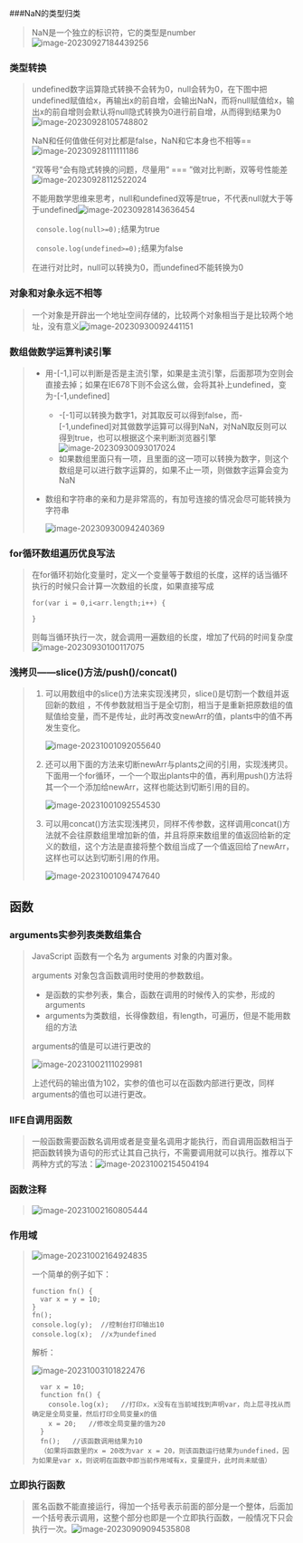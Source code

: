 ###NaN的类型归类

> NaN是一个独立的标识符，它的类型是number![image-20230927184439256](JS笔记.assets/image-20230927184439256.png)

### 类型转换

> undefined数字运算隐式转换不会转为0，null会转为0，在下图中把undefined赋值给x，再输出x的前自增，会输出NaN，而将null赋值给x，输出x的前自增则会默认将null隐式转换为0进行前自增，从而得到结果为0![image-20230928105748802](JS笔记.assets/image-20230928105748802.png)
>
> NaN和任何值做任何对比都是false，NaN和它本身也不相等==![image-20230928111111186](JS笔记.assets/image-20230928111111186.png)
>
> ”双等号“会有隐式转换的问题，尽量用“ === ”做对比判断，双等号性能差![image-20230928112522024](JS笔记.assets/image-20230928112522024.png)
>
> 不能用数学思维来思考，null和undefined双等是true，不代表null就大于等于undefined![image-20230928143636454](JS笔记.assets/image-20230928143636454.png)
>
> `  console.log(null>=0); `结果为true
>
> ` console.log(undefined>=0);`结果为false
>
> 在进行对比时，null可以转换为0，而undefined不能转换为0

### 对象和对象永远不相等

> 一个对象是开辟出一个地址空间存储的，比较两个对象相当于是比较两个地址，没有意义![image-20230930092441151](JS笔记.assets/image-20230930092441151.png)

### 数组做数学运算判读引擎

> + 用-[-1,]可以判断是否是主流引擎，如果是主流引擎，后面那项为空则会直接去掉；如果在IE678下则不会这么做，会将其补上undefined，变为-[-1,undefined]
>
>   + -[-1]可以转换为数字1，对其取反可以得到false，而-[-1,undefined]对其做数学运算可以得到NaN，对NaN取反则可以得到true，也可以根据这个来判断浏览器引擎![image-20230930093017024](JS笔记.assets/image-20230930093017024.png)
>   + 如果数组里面只有一项，且里面的这一项可以转换为数字，则这个数组是可以进行数字运算的，如果不止一项，则做数字运算会变为NaN
>
> + 数组和字符串的亲和力是非常高的，有加号连接的情况会尽可能转换为字符串
>
>   ![image-20230930094240369](JS笔记.assets/image-20230930094240369.png)

### for循环数组遍历优良写法

> 在for循环初始化变量时，定义一个变量等于数组的长度，这样的话当循环执行的时候只会计算一次数组的长度，如果直接写成
>
> ```
> for(var i = 0,i<arr.length;i++) {
> 
> }
> ```
>
> 则每当循环执行一次，就会调用一遍数组的长度，增加了代码的时间复杂度![image-20230930100117075](JS笔记.assets/image-20230930100117075.png)

### 浅拷贝——slice()方法/push()/concat()

> 1. 可以用数组中的slice()方法来实现浅拷贝，slice()是切割一个数组并返回新的数组 ，不传参数就相当于是全切割，相当于是重新把原数组的值赋值给变量，而不是传址，此时再改变newArr的值，plants中的值不再发生变化。
>
>    ![image-20231001092055640](JS笔记.assets/image-20231001092055640.png)
>
> 2. 还可以用下面的方法来切断newArr与plants之间的引用，实现浅拷贝。下面用一个for循环，一个一个取出plants中的值，再利用push()方法将其一个一个添加给newArr，这样也能达到切断引用的目的。
>
>    ![image-20231001092554530](JS笔记.assets/image-20231001092554530.png)
>
> 3. 可以用concat()方法实现浅拷贝，同样不传参数，这样调用concat()方法就不会往原数组里增加新的值，并且将原来数组里的值返回给新的定义的数组，这个方法是直接将整个数组当成了一个值返回给了newArr，这样也可以达到切断引用的作用。
>
>    ![image-20231001094747640](JS笔记.assets/image-20231001094747640.png)

## 函数

### arguments实参列表类数组集合

> JavaScript 函数有一个名为 arguments 对象的内置对象。
>
> arguments 对象包含函数调用时使用的参数数组。
>
> + 是函数的实参列表，集合，函数在调用的时候传入的实参，形成的arguments
> + arguments为类数组，长得像数组，有length，可遍历，但是不能用数组的方法
>
> arguments的值是可以进行更改的
>
> ![image-20231002111029981](JS笔记.assets/image-20231002111029981.png)
>
> 上述代码的输出值为102，实参的值也可以在函数内部进行更改，同样arguments的值也可以进行更改。

### IIFE自调用函数

> 一般函数需要函数名调用或者是变量名调用才能执行，而自调用函数相当于把函数转换为语句的形式让其自己执行，不需要调用就可以执行。推荐以下两种方式的写法：![image-20231002154504194](JS笔记.assets/image-20231002154504194.png)

### 函数注释

> ![image-20231002160805444](JS笔记.assets/image-20231002160805444.png)

### 作用域

> ![image-20231002164924835](JS笔记.assets/image-20231002164924835.png)
>
> 一个简单的例子如下：
>
> ```
> function fn() {
> 	var x = y = 10;
> }
> fn();
> console.log(y);  //控制台打印输出10
> console.log(x);  //x为undefined
> ```
>
> 解析：
>
> ![image-20231003101822476](JS笔记.assets/image-20231003101822476.png)
>
> 
>
> ```
>   var x = 10;
>   function fn() {
>     console.log(x);   //打印x，x没有在当前域找到声明var，向上层寻找从而确定是全局变量，然后打印全局变量x的值
>     x = 20;   //修改全局变量的值为20
>   }
>   fn();   //该函数调用结果为10
>   （如果将函数里的x = 20改为var x = 20，则该函数运行结果为undefined，因为如果是var x，则说明在函数中即当前作用域有x，变量提升，此时尚未赋值）
> ```
>
> 

### 立即执行函数

> 匿名函数不能直接运行，得加一个括号表示前面的部分是一个整体，后面加一个括号表示调用，这整个部分也即是一个立即执行函数，一般情况下只会执行一次。![image-20230909094535808](JS笔记.assets/image-20230909094535808.png)


